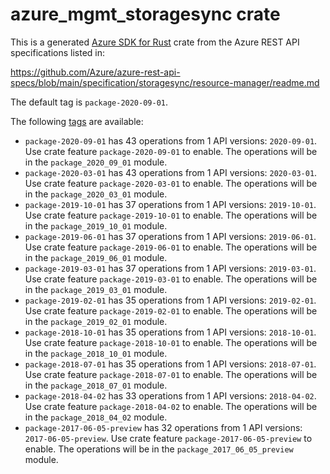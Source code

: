 # azure_mgmt_storagesync crate

This is a generated [Azure SDK for Rust](https://github.com/Azure/azure-sdk-for-rust) crate from the Azure REST API specifications listed in:

https://github.com/Azure/azure-rest-api-specs/blob/main/specification/storagesync/resource-manager/readme.md

The default tag is `package-2020-09-01`.

The following [tags](https://github.com/Azure/azure-sdk-for-rust/blob/main/services/tags.md) are available:

- `package-2020-09-01` has 43 operations from 1 API versions: `2020-09-01`. Use crate feature `package-2020-09-01` to enable. The operations will be in the `package_2020_09_01` module.
- `package-2020-03-01` has 43 operations from 1 API versions: `2020-03-01`. Use crate feature `package-2020-03-01` to enable. The operations will be in the `package_2020_03_01` module.
- `package-2019-10-01` has 37 operations from 1 API versions: `2019-10-01`. Use crate feature `package-2019-10-01` to enable. The operations will be in the `package_2019_10_01` module.
- `package-2019-06-01` has 37 operations from 1 API versions: `2019-06-01`. Use crate feature `package-2019-06-01` to enable. The operations will be in the `package_2019_06_01` module.
- `package-2019-03-01` has 37 operations from 1 API versions: `2019-03-01`. Use crate feature `package-2019-03-01` to enable. The operations will be in the `package_2019_03_01` module.
- `package-2019-02-01` has 35 operations from 1 API versions: `2019-02-01`. Use crate feature `package-2019-02-01` to enable. The operations will be in the `package_2019_02_01` module.
- `package-2018-10-01` has 35 operations from 1 API versions: `2018-10-01`. Use crate feature `package-2018-10-01` to enable. The operations will be in the `package_2018_10_01` module.
- `package-2018-07-01` has 35 operations from 1 API versions: `2018-07-01`. Use crate feature `package-2018-07-01` to enable. The operations will be in the `package_2018_07_01` module.
- `package-2018-04-02` has 33 operations from 1 API versions: `2018-04-02`. Use crate feature `package-2018-04-02` to enable. The operations will be in the `package_2018_04_02` module.
- `package-2017-06-05-preview` has 32 operations from 1 API versions: `2017-06-05-preview`. Use crate feature `package-2017-06-05-preview` to enable. The operations will be in the `package_2017_06_05_preview` module.